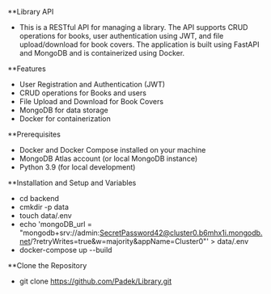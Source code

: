**Library API
- This is a RESTful API for managing a library. The API supports CRUD operations for books, user authentication using JWT, and file upload/download for book covers. The application is built using FastAPI and MongoDB and is containerized using Docker.

**Features
- User Registration and Authentication (JWT)
- CRUD operations for Books and users
- File Upload and Download for Book Covers
- MongoDB for data storage
- Docker for containerization


**Prerequisites
- Docker and Docker Compose installed on your machine
- MongoDB Atlas account (or local MongoDB instance)
- Python 3.9 (for local development)


**Installation and Setup and Variables
- cd backend
- cmkdir -p data
- touch data/.env
- echo 'mongoDB_url = "mongodb+srv://admin:SecretPassword42@cluster0.b6mhx1i.mongodb.net/?retryWrites=true&w=majority&appName=Cluster0"' > data/.env
- docker-compose up --build


**Clone the Repository
- git clone https://github.com/Padek/Library.git
